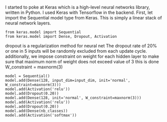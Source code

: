 I started to poke at Keras which is a high-level neural networks library, written in Python.  I used Keras with Tensorflow in the backend.
First, let import the Sequential model type from Keras.  This is simply a linear stack of neural network layers.

    from keras.model import Sequential
    from keras.model import Dense, Dropout, Activation
    
dropout is a regularization method for neural net
The dropout rate of 20% or one in 5 inputs will be randomly excluded from each update cycle.
additionally, we impose constraint on weight for each hidden layer
to make sure that maximum norm of weight does not exceed value of 3
this is done W_constraint = maxnorm(3)

    model = Sequential()
    model.add(Dense(128, input_dim=input_dim, init='normal', W_constraint=maxnorm(3)))
    model.add(Activation('relu'))
    model.add(Dropout(0.20))
    model.add(Dense(128, init='normal', W_constraint=maxnorm(3)))
    model.add(Activation('relu'))
    model.add(Dropout(0.20))
    model.add(Dense(nb_classes))
    model.add(Activation('softmax'))
    

